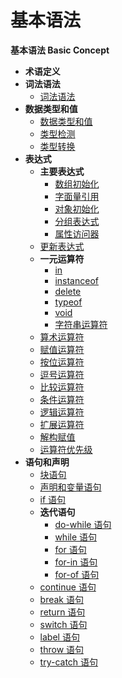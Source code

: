 # 基本语法

**基本语法 Basic Concept**

- **术语定义**
- **词法语法**
  - [词法语法](lexical-grammar/lexical-grammar.md)
- **数据类型和值**
  - [数据类型和值](data-types/data-types.md)
  - [类型检测](data-types/type-check.md)
  - [类型转换](data-types/type-conversion.md)
- **表达式**
  - **主要表达式**
    - [数组初始化](expressions/primary-expression/array-initializer.md)
    - [字面量引用](expressions/primary-expression/literal.md)
    - [对象初始化](expressions/primary-expression/object-initializer.md)
    - [分组表达式](expressions/primary-expression/the-grouping-operator.md)
    - [属性访问器](expressions/primary-expression/property-accessors.md)
  - [更新表达式](expressions/update-expressions.md)
  - **一元运算符**
    - [in](expressions/unary-operators/in.md)
    - [instanceof](expressions/unary-operators/instanceof.md)
    - [delete](expressions/unary-operators/delete.md)
    - [typeof](expressions/unary-operators/typeof.md)
    - [void](expressions/unary-operators/void.md)
    - [字符串运算符](expressions/unary-operators/string-operator.md)
  - [算术运算符](expressions/arithmetic-operators.md)
  - [赋值运算符](expressions/assignment-operators.md)
  - [按位运算符](expressions/bitwise-operators.md)
  - [逗号运算符](expressions/comma-operator.md)
  - [比较运算符](expressions/comparation-operators.md)
  - [条件运算符](expressions/conditional-operator.md)
  - [逻辑运算符](expressions/logical-operators.md)
  - [扩展运算符](expressions/spread-operator.md)
  - [解构赋值](expressions/detructing-assignment.md)
  - [运算符优先级](expressions/operators-precedence.md)
- **语句和声明**
  - [块语句](statements-and-declarations/block.md)
  - [声明和变量语句](statements-and-declarations/declarations-and-the-variable-statement.md)
  - [if 语句](statements-and-declarations/the-if-statement.md)
  - **迭代语句**
    - [do-while 语句](statements-and-declarations/iteration-statement/the-do-while-statement.md)
    - [while 语句](statements-and-declarations/iteration-statement/the-while-statement.md)
    - [for 语句](statements-and-declarations/iteration-statement/the-for-statement.md)
    - [for-in 语句](statements-and-declarations/iteration-statement/the-for-in-statement.md)
    - [for-of 语句](statements-and-declarations/iteration-statement/the-for-of-statement.md)
  - [continue 语句](statements-and-declarations/the-continue-statement.md)
  - [break 语句](statements-and-declarations/the-break-statement.md)
  - [return 语句](statements-and-declarations/the-return-statement.md)
  - [switch 语句](statements-and-declarations/the-switch-statement.md)
  - [label 语句](statements-and-declarations/labelled-statements.md)
  - [throw 语句](statements-and-declarations/the-throw-statement.md)
  - [try-catch 语句](statements-and-declarations/the-try-statement.md)